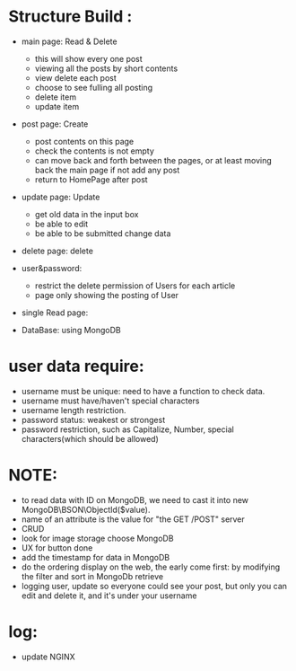# Structure Build :
- main page: Read & Delete
    - this will show every one post
    - viewing all the posts by short contents
    - view delete each post 
    - choose to see fulling all posting
    - delete item
    - update item  
- post page: Create
    - post contents on this page
    - check the contents is not empty 
    - can move back and forth between the pages, or at least moving back the main page if not add any post
    - return to HomePage after post
- update page: Update
    - get old data in the input box 
    - be able to edit 
    - be able to be submitted change data
- delete page: delete 
- user&password: 
    - restrict the delete permission of Users for each article
    - page only showing the posting of User

- single Read page:
- DataBase: using MongoDB
# user data require:
 - username must be unique: need to have a function to check data.
 - username must have/haven't special characters
 - username length restriction.
 - password status: weakest or strongest
 - password restriction, such as Capitalize, Number, special characters(which should be allowed)
# NOTE:
- to read data with ID on MongoDB, we need to cast it into new MongoDB\BSON\ObjectId($value).
- name of an attribute is the value for "the GET /POST" server
- CRUD
- look for image storage choose MongoDB
- UX for button done
- add the timestamp for data in MongoDB
- do the ordering display on the web, the early come first: by modifying the filter and sort in MongoDb retrieve
- logging user, update so everyone could see your post, but only you can edit and delete it, and it's under your username
# log: 
- update NGINX
